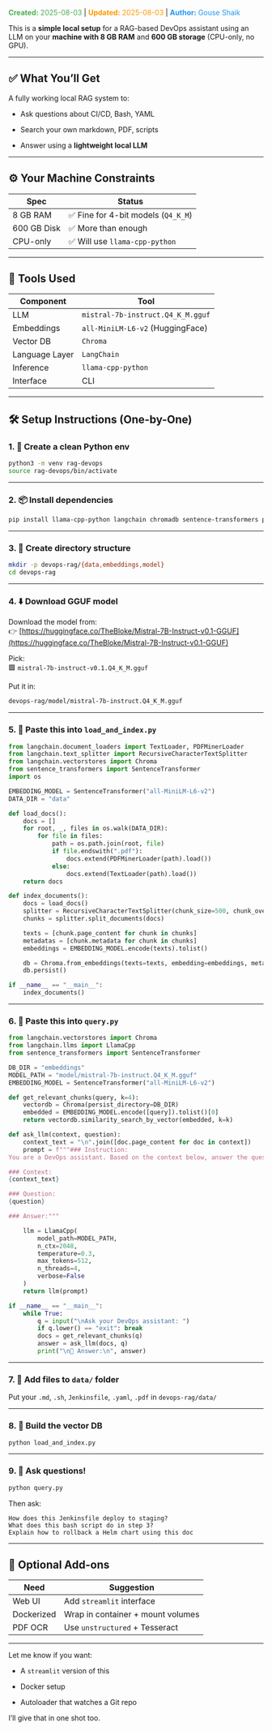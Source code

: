 <span style="color:#4caf50;"><b>Created:</b> 2025-08-03</span> | <span style="color:#ff9800;"><b>Updated:</b> 2025-08-03</span> | <span style="color:#2196f3;"><b>Author:</b> Gouse Shaik</span>

This is a **simple local setup** for a RAG-based DevOps assistant using an LLM on your **machine with 8 GB RAM** and **600 GB storage** (CPU-only, no GPU).

---

## ✅ What You’ll Get

A fully working local RAG system to:

- Ask questions about CI/CD, Bash, YAML
    
- Search your own markdown, PDF, scripts
    
- Answer using a **lightweight local LLM**
    

---

## ⚙️ Your Machine Constraints

|Spec|Status|
|---|---|
|8 GB RAM|✅ Fine for 4-bit models (`Q4_K_M`)|
|600 GB Disk|✅ More than enough|
|CPU-only|✅ Will use `llama-cpp-python`|

---

## 🧩 Tools Used

|Component|Tool|
|---|---|
|LLM|`mistral-7b-instruct.Q4_K_M.gguf`|
|Embeddings|`all-MiniLM-L6-v2` (HuggingFace)|
|Vector DB|`Chroma`|
|Language Layer|`LangChain`|
|Inference|`llama-cpp-python`|
|Interface|CLI|

---

## 🛠 Setup Instructions (One-by-One)

### 1. 🧪 Create a clean Python env

```bash
python3 -m venv rag-devops
source rag-devops/bin/activate
```

---

### 2. 📦 Install dependencies

```bash
pip install llama-cpp-python langchain chromadb sentence-transformers pypdf
```

---

### 3. 📁 Create directory structure

```bash
mkdir -p devops-rag/{data,embeddings,model}
cd devops-rag
```

---

### 4. ⬇️ Download GGUF model

Download the model from:  
👉 [https://huggingface.co/TheBloke/Mistral-7B-Instruct-v0.1-GGUF](https://huggingface.co/TheBloke/Mistral-7B-Instruct-v0.1-GGUF)

Pick:  
🟩 `mistral-7b-instruct-v0.1.Q4_K_M.gguf`

Put it in:

```bash
devops-rag/model/mistral-7b-instruct.Q4_K_M.gguf
```

---

### 5. 🧠 Paste this into `load_and_index.py`

```python
from langchain.document_loaders import TextLoader, PDFMinerLoader
from langchain.text_splitter import RecursiveCharacterTextSplitter
from langchain.vectorstores import Chroma
from sentence_transformers import SentenceTransformer
import os

EMBEDDING_MODEL = SentenceTransformer("all-MiniLM-L6-v2")
DATA_DIR = "data"

def load_docs():
    docs = []
    for root, _, files in os.walk(DATA_DIR):
        for file in files:
            path = os.path.join(root, file)
            if file.endswith(".pdf"):
                docs.extend(PDFMinerLoader(path).load())
            else:
                docs.extend(TextLoader(path).load())
    return docs

def index_documents():
    docs = load_docs()
    splitter = RecursiveCharacterTextSplitter(chunk_size=500, chunk_overlap=50)
    chunks = splitter.split_documents(docs)

    texts = [chunk.page_content for chunk in chunks]
    metadatas = [chunk.metadata for chunk in chunks]
    embeddings = EMBEDDING_MODEL.encode(texts).tolist()

    db = Chroma.from_embeddings(texts=texts, embedding=embeddings, metadatas=metadatas, persist_directory="embeddings")
    db.persist()

if __name__ == "__main__":
    index_documents()
```

---

### 6. 🧠 Paste this into `query.py`

```python
from langchain.vectorstores import Chroma
from langchain.llms import LlamaCpp
from sentence_transformers import SentenceTransformer

DB_DIR = "embeddings"
MODEL_PATH = "model/mistral-7b-instruct.Q4_K_M.gguf"
EMBEDDING_MODEL = SentenceTransformer("all-MiniLM-L6-v2")

def get_relevant_chunks(query, k=4):
    vectordb = Chroma(persist_directory=DB_DIR)
    embedded = EMBEDDING_MODEL.encode([query]).tolist()[0]
    return vectordb.similarity_search_by_vector(embedded, k=k)

def ask_llm(context, question):
    context_text = "\n".join([doc.page_content for doc in context])
    prompt = f"""### Instruction:
You are a DevOps assistant. Based on the context below, answer the question.

### Context:
{context_text}

### Question:
{question}

### Answer:"""

    llm = LlamaCpp(
        model_path=MODEL_PATH,
        n_ctx=2048,
        temperature=0.3,
        max_tokens=512,
        n_threads=4,
        verbose=False
    )
    return llm(prompt)

if __name__ == "__main__":
    while True:
        q = input("\nAsk your DevOps assistant: ")
        if q.lower() == "exit": break
        docs = get_relevant_chunks(q)
        answer = ask_llm(docs, q)
        print("\n🔧 Answer:\n", answer)
```

---

### 7. 🚀 Add files to `data/` folder

Put your `.md`, `.sh`, `Jenkinsfile`, `.yaml`, `.pdf` in `devops-rag/data/`

---

### 8. 🧠 Build the vector DB

```bash
python load_and_index.py
```

---

### 9. 🤖 Ask questions!

```bash
python query.py
```

Then ask:

```text
How does this Jenkinsfile deploy to staging?
What does this bash script do in step 3?
Explain how to rollback a Helm chart using this doc
```

---

## 🧩 Optional Add-ons

|Need|Suggestion|
|---|---|
|Web UI|Add `streamlit` interface|
|Dockerized|Wrap in container + mount volumes|
|PDF OCR|Use `unstructured` + Tesseract|

---

Let me know if you want:

- A `streamlit` version of this
    
- Docker setup
    
- Autoloader that watches a Git repo
    

I’ll give that in one shot too.